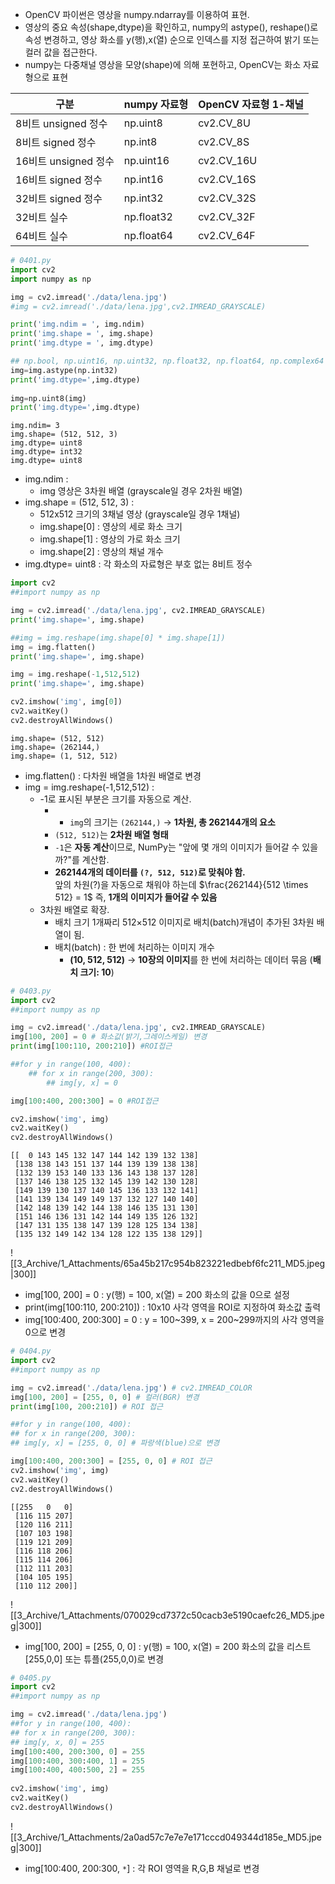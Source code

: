 - OpenCV 파이썬은 영상을 numpy.ndarray를 이용하여 표현.
- 영상의 중요 속성(shape,dtype)을 확인하고, numpy의 astype(), reshape()로 속성 변경하고, 영상 화소를 y(행),x(열) 순으로 인덱스를 지정 접근하여 밝기 또는 컬러 값을 접근한다.
- numpy는 다중채널 영상을 모양(shape)에 의해 포현하고, OpenCV는 화소 자료형으로 표현

| 구분               | numpy 자료형  | OpenCV 자료형 1-채널 |
| ---------------- | ---------- | --------------- |
| 8비트 unsigned 정수  | np.uint8   | cv2.CV_8U       |
| 8비트 signed 정수    | np.int8    | cv2.CV_8S       |
| 16비트 unsigned 정수 | np.uint16  | cv2.CV_16U      |
| 16비트 signed 정수   | np.int16   | cv2.CV_16S      |
| 32비트 signed 정수   | np.int32   | cv2.CV_32S      |
| 32비트 실수          | np.float32 | cv2.CV_32F      |
| 64비트 실수          | np.float64 | cv2.CV_64F      |

```python
# 0401.py
import cv2
import numpy as np

img = cv2.imread('./data/lena.jpg')
#img = cv2.imread('./data/lena.jpg',cv2.IMREAD_GRAYSCALE)

print('img.ndim = ', img.ndim) 
print('img.shape = ', img.shape)
print('img.dtype = ', img.dtype)

## np.bool, np.uint16, np.uint32, np.float32, np.float64, np.complex64
img=img.astype(np.int32)
print('img.dtype=',img.dtype)
  
img=np.uint8(img)
print('img.dtype=',img.dtype)
```

```output
img.ndim= 3
img.shape= (512, 512, 3)
img.dtype= uint8
img.dtype= int32
img.dtype= uint8
```
- img.ndim : 
	- img 영상은 3차원 배열 (grayscale일 경우 2차원 배열)
- img.shape = (512, 512, 3) : 
	- 512x512 크기의 3채널 영상 (grayscale일 경우 1채널)
	- img.shape[0] : 영상의 세로 화소 크기
	- img.shape[1] : 영상의 가로 화소 크기
	- img.shape[2] : 영상의 채널 개수
- img.dtype= uint8 : 각 화소의 자료형은 부호 없는 8비트 정수

```python
import cv2
##import numpy as np

img = cv2.imread('./data/lena.jpg', cv2.IMREAD_GRAYSCALE)
print('img.shape=', img.shape)

##img = img.reshape(img.shape[0] * img.shape[1])
img = img.flatten()
print('img.shape=', img.shape)

img = img.reshape(-1,512,512)
print('img.shape=', img.shape)

cv2.imshow('img', img[0])
cv2.waitKey()
cv2.destroyAllWindows()
```

```output
img.shape= (512, 512)
img.shape= (262144,)
img.shape= (1, 512, 512)
```
- img.flatten() : 다차원 배열을 1차원 배열로 변경
- img = img.reshape(-1,512,512) : 
	- -1로 표시된 부분은 크기를 자동으로 계산.
		- - `img`의 크기는 `(262144,)` → **1차원, 총 262144개의 요소**
		- `(512, 512)`는 **2차원 배열 형태**
		- `-1`은 **자동 계산**이므로, NumPy는 "앞에 몇 개의 이미지가 들어갈 수 있을까?"를 계산함.
		- **262144개의 데이터를 `(?, 512, 512)`로 맞춰야 함.**  
			앞의 차원(?)을 자동으로 채워야 하는데 $\frac{262144}{512 \times 512} = 1$
			즉, **1개의 이미지가 들어갈 수 있음**
	- 3차원 배열로 확장.
		- 배치 크기 1개짜리 512×512 이미지로 배치(batch)개념이 추가된 3차원 배열이 됨.
		- 배치(batch) : 한 번에 처리하는 이미지 개수
			- **(10, 512, 512)** → **10장의 이미지**를 한 번에 처리하는 데이터 묶음 (**배치 크기: 10**)

```python
# 0403.py 
import cv2
##import numpy as np

img = cv2.imread('./data/lena.jpg', cv2.IMREAD_GRAYSCALE)
img[100, 200] = 0 # 화소값(밝기,그레이스케일) 변경
print(img[100:110, 200:210]) #ROI접근

##for y in range(100, 400):
	## for x in range(200, 300):
		## img[y, x] = 0

img[100:400, 200:300] = 0 #ROI접근

cv2.imshow('img', img)
cv2.waitKey()
cv2.destroyAllWindows()
```

```output
[[  0 143 145 132 147 144 142 139 132 138]
 [138 138 143 151 137 144 139 139 138 138]
 [132 139 153 140 133 136 143 138 137 128]
 [137 146 138 125 132 145 139 142 130 128]
 [149 139 130 137 140 145 136 133 132 141]
 [141 139 134 149 149 137 132 127 140 140]
 [142 148 139 142 144 138 146 135 131 130]
 [151 146 136 131 142 144 149 135 126 132]
 [147 131 135 138 147 139 128 125 134 138]
 [135 132 149 142 134 128 122 135 138 129]]
```
![[3_Archive/1_Attachments/65a45b217c954b823221edbebf6fc211_MD5.jpeg|300]]
- img[100, 200] = 0 : y(행) = 100, x(열) = 200 화소의 값을 0으로 설정
- print(img[100:110, 200:210]) : 10x10 사각 영역을 ROI로 지정하여 화소값 출력
- img[100:400, 200:300] = 0 : y = 100~399, x = 200~299까지의 사각 영역을 0으로 변경

```python
# 0404.py
import cv2
##import numpy as np

img = cv2.imread('./data/lena.jpg') # cv2.IMREAD_COLOR
img[100, 200] = [255, 0, 0] # 컬러(BGR) 변경
print(img[100, 200:210]) # ROI 접근 

##for y in range(100, 400):
## for x in range(200, 300):
## img[y, x] = [255, 0, 0] # 파랑색(blue)으로 변경

img[100:400, 200:300] = [255, 0, 0] # ROI 접근
cv2.imshow('img', img)
cv2.waitKey()
cv2.destroyAllWindows()
```

```output
[[255   0   0]
 [116 115 207]
 [120 116 211]
 [107 103 198]
 [119 121 209]
 [116 118 206]
 [115 114 206]
 [112 111 203]
 [104 105 195]
 [110 112 200]]
```
![[3_Archive/1_Attachments/070029cd7372c50cacb3e5190caefc26_MD5.jpeg|300]]
- img[100, 200] = [255, 0, 0] : y(행) = 100, x(열) = 200 화소의 값을 리스트 [255,0,0] 또는 튜플(255,0,0)로 변경

```python
# 0405.py
import cv2
##import numpy as np

img = cv2.imread('./data/lena.jpg') 
##for y in range(100, 400):
## for x in range(200, 300):
## img[y, x, 0] = 255
img[100:400, 200:300, 0] = 255
img[100:400, 300:400, 1] = 255
img[100:400, 400:500, 2] = 255
  
cv2.imshow('img', img)
cv2.waitKey()
cv2.destroyAllWindows()
```
![[3_Archive/1_Attachments/2a0ad57c7e7e7e171cccd049344d185e_MD5.jpeg|300]]
- img[100:400, 200:300, `*`] : 각 ROI 영역을 R,G,B 채널로 변경
